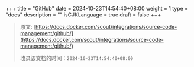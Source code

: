 +++
title = "GitHub"
date = 2024-10-23T14:54:40+08:00
weight = 1
type = "docs"
description = ""
isCJKLanguage = true
draft = false
+++

> 原文: [https://docs.docker.com/scout/integrations/source-code-management/github/](https://docs.docker.com/scout/integrations/source-code-management/github/)
>
> 收录该文档的时间：`2024-10-23T14:54:40+08:00`
